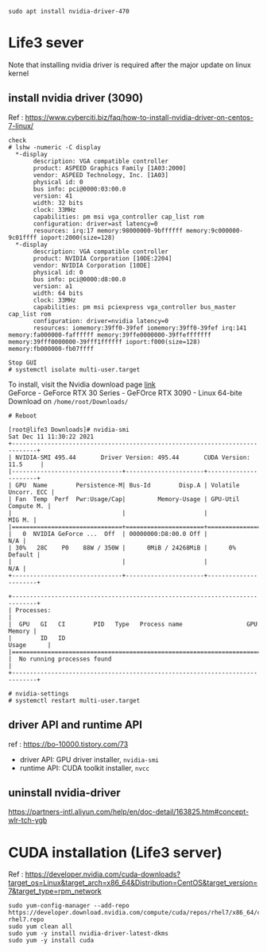 
```
sudo apt install nvidia-driver-470
```

# Life3 sever
Note that installing nvidia driver is required after the major update on linux kernel
## install nvidia driver (3090)
Ref : https://www.cyberciti.biz/faq/how-to-install-nvidia-driver-on-centos-7-linux/

```
check
# lshw -numeric -C display
  *-display                 
       description: VGA compatible controller
       product: ASPEED Graphics Family [1A03:2000]
       vendor: ASPEED Technology, Inc. [1A03]
       physical id: 0
       bus info: pci@0000:03:00.0
       version: 41
       width: 32 bits
       clock: 33MHz
       capabilities: pm msi vga_controller cap_list rom
       configuration: driver=ast latency=0
       resources: irq:17 memory:98000000-9bffffff memory:9c000000-9c01ffff ioport:2000(size=128)
  *-display
       description: VGA compatible controller
       product: NVIDIA Corporation [10DE:2204]
       vendor: NVIDIA Corporation [10DE]
       physical id: 0
       bus info: pci@0000:d8:00.0
       version: a1
       width: 64 bits
       clock: 33MHz
       capabilities: pm msi pciexpress vga_controller bus_master cap_list rom
       configuration: driver=nvidia latency=0
       resources: iomemory:39ff0-39fef iomemory:39ff0-39fef irq:141 memory:fa000000-faffffff memory:39ffe0000000-39ffefffffff memory:39fff0000000-39fff1ffffff ioport:f000(size=128) memory:fb000000-fb07ffff
```

```
Stop GUI
# systemctl isolate multi-user.target
```


To install, visit the Nvidia download page [link](https://www.nvidia.com/Download/index.aspx)  
GeForce - GeForce RTX 30 Series - GeFOrce RTX 3090 - Linux 64-bite  
Download on `/home/root/Downloads/`

```
# Reboot
```

```
[root@life3 Downloads]# nvidia-smi
Sat Dec 11 11:30:22 2021       
+-----------------------------------------------------------------------------+
| NVIDIA-SMI 495.44       Driver Version: 495.44       CUDA Version: 11.5     |
|-------------------------------+----------------------+----------------------+
| GPU  Name        Persistence-M| Bus-Id        Disp.A | Volatile Uncorr. ECC |
| Fan  Temp  Perf  Pwr:Usage/Cap|         Memory-Usage | GPU-Util  Compute M. |
|                               |                      |               MIG M. |
|===============================+======================+======================|
|   0  NVIDIA GeForce ...  Off  | 00000000:D8:00.0 Off |                  N/A |
| 30%   28C    P0    88W / 350W |      0MiB / 24268MiB |      0%      Default |
|                               |                      |                  N/A |
+-------------------------------+----------------------+----------------------+
                                                                               
+-----------------------------------------------------------------------------+
| Processes:                                                                  |
|  GPU   GI   CI        PID   Type   Process name                  GPU Memory |
|        ID   ID                                                   Usage      |
|=============================================================================|
|  No running processes found                                                 |
+-----------------------------------------------------------------------------+

# nvidia-settings
# systemctl restart multi-user.target

```
## driver API and runtime API
ref : https://bo-10000.tistory.com/73
- driver API: GPU driver installer, `nvidia-smi`
- runtime API: CUDA toolkit installer, `nvcc`

## uninstall nvidia-driver
https://partners-intl.aliyun.com/help/en/doc-detail/163825.htm#concept-wlr-tch-ygb  

# CUDA installation (Life3 server)
Ref : https://developer.nvidia.com/cuda-downloads?target_os=Linux&target_arch=x86_64&Distribution=CentOS&target_version=7&target_type=rpm_network
```
sudo yum-config-manager --add-repo https://developer.download.nvidia.com/compute/cuda/repos/rhel7/x86_64/cuda-rhel7.repo
sudo yum clean all
sudo yum -y install nvidia-driver-latest-dkms
sudo yum -y install cuda
```
